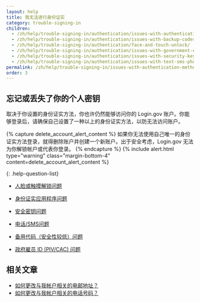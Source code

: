 ```yaml
---
layout: help
title: 我无法进行身份证实
category: trouble-signing-in
children:
  - /zh/help/trouble-signing-in/authentication/issues-with-authentication-application/
  - /zh/help/trouble-signing-in/authentication/issues-with-backup-codes/
  - /zh/help/trouble-signing-in/authentication/face-and-touch-unlock/
  - /zh/help/trouble-signing-in/authentication/issues-with-government-employee-id-piv-cac/
  - /zh/help/trouble-signing-in/authentication/issues-with-security-key/
  - /zh/help/trouble-signing-in/authentication/issues-with-text-sms-phone-call/
permalink: /zh/help/trouble-signing-in/issues-with-authentication-methods/
order: 3
---
```


## 忘记或丢失了你的个人密钥

取决于你设置的身份证实方法，你也许仍然能够访问你的 Login.gov 账户。你能够登录后，请确保自己设置了一种以上的身份证实方法，以防无法访问账户。

{% capture delete_account_alert_content %}
如果你无法使用自己唯一的身份证实方法登录，就得删除账户并创建一个新账户。出于安全考虑，Login.gov 无法为你解锁帐户或代表你登录。
{% endcapture %}
{% include alert.html type="warning" class="margin-bottom-4" content=delete_account_alert_content %}

{: .help-question-list}

* [人脸或触摸解锁问题](/zh/help/trouble-signing-in/authentication/face-and-touch-unlock/)

* [身份证实应用程序问题](/zh/help/trouble-signing-in/authentication/issues-with-authentication-application/)

* [安全密钥问题](/zh/help/trouble-signing-in/authentication/issues-with-security-key/)

* [电话/SMS问题](/zh/help/trouble-signing-in/authentication/issues-with-text-sms-phone-call/)

* [备用代码（安全性较低）问题](/zh/help/trouble-signing-in/authentication/issues-with-backup-codes/)

* [政府雇员 ID (PIV/CAC) 问题](/zh/help/trouble-signing-in/authentication/issues-with-government-employee-id-piv-cac/)


## 相关文章

* [如何更改与我帐户相关的电邮地址？](/zh/help/manage-your-account/change-your-email-address/)
* [如何更改与我帐户相关的电话号码？](/zh/help/manage-your-account/change-your-phone-number/)
